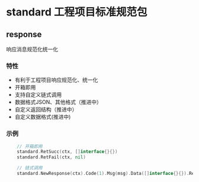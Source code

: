 # standard 工程项目标准规范包

## response

响应消息规范化统一化

### 特性

* 有利于工程项目响应规范化、统一化
* 开箱即用
* 支持自定义链式调用
* 数据格式JSON、其他格式（推进中）
* 自定义返回结构（推进中）
* 自定义数据格式(推进中)

### 示例

```go
    // 开箱即用
    standard.RetSucc(ctx, []interface{}{})
    standard.RetFail(ctx, nil)

    // 链式调用
    standard.NewResponse(ctx).Code(1).Msg(msg).Data([]interface{}{}).RetJSON()
```
